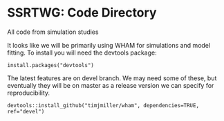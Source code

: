# SSRTWG: Code Directory

All code from simulation studies

It looks like we will be primarily using WHAM for simulations and model fitting. To install you will need the devtools package:
```
install.packages("devtools")
```
The latest features are on devel branch. We may need some of these, but eventually they will be on master as a release version we can specify for reproducibility.
```
devtools::install_github("timjmiller/wham", dependencies=TRUE, ref="devel")
```
